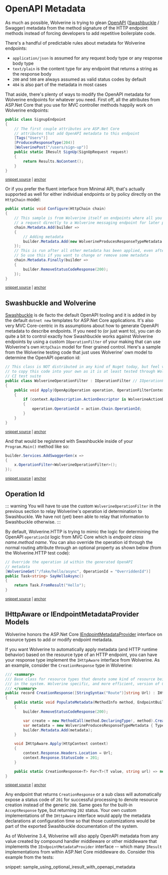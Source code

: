 # OpenAPI Metadata

As much as possible, Wolverine is trying to glean [OpenAPI](https://www.openapis.org/) ([Swashbuckle](https://learn.microsoft.com/en-us/aspnet/core/tutorials/getting-started-with-swashbuckle?view=aspnetcore-7.0&tabs=visual-studio) / Swagger) metadata from the method signature
of the HTTP endpoint methods instead of forcing developers to add repetitive boilerplate code.

There's a handful of predictable rules about metadata for Wolverine endpoints:

* `application/json` is assumed for any request body type or any response body type
* `text/plain` is the content type for any endpoint that returns a string as the response body
* `200` and `500` are always assumed as valid status codes by default
* `404` is also part of the metadata in most cases

That aside, there's plenty of ways to modify the OpenAPI metadata for Wolverine endpoints for whatever you need. First off,
all the attributes from ASP.Net Core that you use for MVC controller methods happily work on Wolverine endpoints:

<!-- snippet: sample_using_openapi_attributes -->
<a id='snippet-sample_using_openapi_attributes'></a>
```cs
public class SignupEndpoint
{
    // The first couple attributes are ASP.Net Core
    // attributes that add OpenAPI metadata to this endpoint
    [Tags("Users")]
    [ProducesResponseType(204)]
    [WolverinePost("/users/sign-up")]
    public static IResult SignUp(SignUpRequest request)
    {
        return Results.NoContent();
    }
}
```
<sup><a href='https://github.com/JasperFx/wolverine/blob/main/src/Http/WolverineWebApi/SignupEndpoint.cs#L6-L21' title='Snippet source file'>snippet source</a> | <a href='#snippet-sample_using_openapi_attributes' title='Start of snippet'>anchor</a></sup>
<!-- endSnippet -->

Or if you prefer the fluent interface from Minimal API, that's actually supported as well for either individual endpoints or by 
policy directly on the `HttpChain` model:

<!-- snippet: sample_programmatic_one_off_openapi_metadata -->
<a id='snippet-sample_programmatic_one_off_openapi_metadata'></a>
```cs
public static void Configure(HttpChain chain)
{
    // This sample is from Wolverine itself on endpoints where all you do is forward
    // a request directly to a Wolverine messaging endpoint for later processing
    chain.Metadata.Add(builder =>
    {
        // Adding metadata
        builder.Metadata.Add(new WolverineProducesResponseTypeMetadata { StatusCode = 202, Type = null });
    });
    // This is run after all other metadata has been applied, even after the wolverine built-in metadata
    // So use this if you want to change or remove some metadata
    chain.Metadata.Finally(builder =>
    {
        builder.RemoveStatusCodeResponse(200);
    });
}
```
<sup><a href='https://github.com/JasperFx/wolverine/blob/main/src/Http/Wolverine.Http/Runtime/PublishingEndpoint.cs#L15-L34' title='Snippet source file'>snippet source</a> | <a href='#snippet-sample_programmatic_one_off_openapi_metadata' title='Start of snippet'>anchor</a></sup>
<!-- endSnippet -->

## Swashbuckle and Wolverine

[Swashbuckle](https://github.com/domaindrivendev/Swashbuckle.AspNetCore) is de facto the default OpenAPI tooling and it is added in by the default `dotnet new` templates for ASP.Net Core
applications. It's also very MVC Core-centric in its assumptions about how to generate OpenAPI metadata to describe endpoints.
If you need to (or just want to), you can do quite a bit to control exactly how Swashbuckle works against
Wolverine endpoints by using a custom `IOperationFilter` of your making that can use Wolverine's own `HttpChain` model
for finer grained control. Here's a sample from the Wolverine testing code that just uses Wolverine' own model to
determine the OpenAPI operation id:

<!-- snippet: sample_WolverineOperationFilter -->
<a id='snippet-sample_wolverineoperationfilter'></a>
```cs
// This class is NOT distributed in any kind of Nuget today, but feel very free
// to copy this code into your own as it is at least tested through Wolverine's
// CI test suite
public class WolverineOperationFilter : IOperationFilter // IOperationFilter is from Swashbuckle itself
{
    public void Apply(OpenApiOperation operation, OperationFilterContext context)
    {
        if (context.ApiDescription.ActionDescriptor is WolverineActionDescriptor action)
        {
            operation.OperationId = action.Chain.OperationId;
        }
    }
}
```
<sup><a href='https://github.com/JasperFx/wolverine/blob/main/src/Http/WolverineWebApi/WolverineOperationFilter.cs#L7-L23' title='Snippet source file'>snippet source</a> | <a href='#snippet-sample_wolverineoperationfilter' title='Start of snippet'>anchor</a></sup>
<!-- endSnippet -->

And that would be registered with Swashbuckle inside of your `Program.Main()` method like so:

<!-- snippet: sample_register_custom_swashbuckle_filter -->
<a id='snippet-sample_register_custom_swashbuckle_filter'></a>
```cs
builder.Services.AddSwaggerGen(x =>
{
    x.OperationFilter<WolverineOperationFilter>();
});
```
<sup><a href='https://github.com/JasperFx/wolverine/blob/main/src/Http/WolverineWebApi/Program.cs#L43-L50' title='Snippet source file'>snippet source</a> | <a href='#snippet-sample_register_custom_swashbuckle_filter' title='Start of snippet'>anchor</a></sup>
<!-- endSnippet -->

## Operation Id

::: warning
You will have to use the custom `WolverineOperationFilter` in the previous section to relay Wolverine's operation id
determination to Swashbuckle. We have not (yet) been able to relay that information to Swashbuckle otherwise.
:::

By default, Wolverine.HTTP is trying to mimic the logic for determining the OpenAPI `operationId` logic from MVC Core which
is *endpoint class name*.*method name*. You can also override the operation id through the normal routing attribute through
an optional property as shown below (from the Wolverine.HTTP test code):

<!-- snippet: sample_override_operation_id_for_openapi -->
<a id='snippet-sample_override_operation_id_for_openapi'></a>
```cs
// Override the operation id within the generated OpenAPI
// metadata
[WolverineGet("/fake/hello/async", OperationId = "OverriddenId")]
public Task<string> SayHelloAsync()
{
    return Task.FromResult("Hello");
}
```
<sup><a href='https://github.com/JasperFx/wolverine/blob/main/src/Http/WolverineWebApi/FakeEndpoint.cs#L13-L23' title='Snippet source file'>snippet source</a> | <a href='#snippet-sample_override_operation_id_for_openapi' title='Start of snippet'>anchor</a></sup>
<!-- endSnippet -->

## IHttpAware or IEndpointMetadataProvider Models

Wolverine honors the ASP.Net Core [IEndpointMetadataProvider](https://learn.microsoft.com/en-us/dotnet/api/microsoft.aspnetcore.http.metadata.iendpointmetadataprovider?view=aspnetcore-7.0)
interface on resource types to add or modify endpoint metadata.

If you want Wolverine to automatically apply metadata (and HTTP runtime behavior) based on the resource type of 
an HTTP endpoint, you can have your response type implement the `IHttpAware` interface from Wolverine. As an example, 
consider the `CreationResponse` type in Wolverine:

<!-- snippet: sample_CreationResponse -->
<a id='snippet-sample_creationresponse'></a>
```cs
/// <summary>
/// Base class for resource types that denote some kind of resource being created
/// in the system. Wolverine specific, and more efficient, version of Created<T> from ASP.Net Core
/// </summary>
public record CreationResponse([StringSyntax("Route")]string Url) : IHttpAware
{
    public static void PopulateMetadata(MethodInfo method, EndpointBuilder builder)
    {
        builder.RemoveStatusCodeResponse(200);

        var create = new MethodCall(method.DeclaringType!, method).Creates.FirstOrDefault()?.VariableType;
        var metadata = new WolverineProducesResponseTypeMetadata { Type = create, StatusCode = 201 };
        builder.Metadata.Add(metadata);
    }

    void IHttpAware.Apply(HttpContext context)
    {
        context.Response.Headers.Location = Url;
        context.Response.StatusCode = 201;
    }

    public static CreationResponse<T> For<T>(T value, string url) => new CreationResponse<T>(url, value);
}
```
<sup><a href='https://github.com/JasperFx/wolverine/blob/main/src/Http/Wolverine.Http/IHttpAware.cs#L81-L107' title='Snippet source file'>snippet source</a> | <a href='#snippet-sample_creationresponse' title='Start of snippet'>anchor</a></sup>
<!-- endSnippet -->

Any endpoint that returns `CreationResponse` or a sub class will automatically expose a status code of `201` for successful
processing to denote resource creation instead of the generic `200`. Same goes for the built-in `AcceptResponse` type, but returning `202` status. Your own custom implementations of the `IHttpAware`
interface would apply the metadata declarations at configuration time so that those customizations would be part of the
exported Swashbuckle documentation of the system.

As of Wolverine 3.4, Wolverine will also apply OpenAPI metadata from any value created by compound handler middleware
or other middleware that implements the `IEndpointMetadataProvider` interface -- which many `IResult` implementations
from within ASP.Net Core middleware do. Consider this example from the tests:

snippet: sample_using_optional_iresult_with_openapi_metadata
